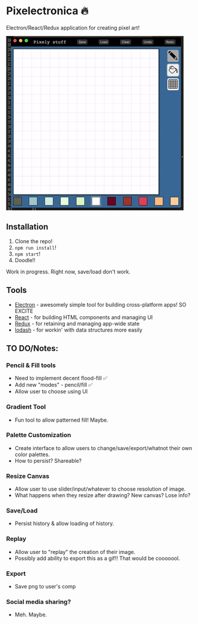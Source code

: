 # Pixelectronica :fire:

Electron/React/Redux application for creating pixel art!

![Example Image](./pixelling.gif)

## Installation

1. Clone the repo!
1. `npm run install`!
1. `npm start`!
1. Doodle!!

Work in progress. Right now, save/load don't work.

## Tools

- [Electron](http://electron.atom.io/) - awesomely simple tool for building cross-platform apps! SO EXCITE
- [React](https://facebook.github.io/react/) - for building HTML components and managing UI
- [Redux](http://redux.js.org/) - for retaining and managing app-wide state
- [lodash](https://lodash.com/) - for workin' with data structures more easily

## TO DO/Notes:

### Pencil & Fill tools
  - Need to implement decent flood-fill ✅
  - Add new "modes" - pencil/fill ✅
  - Allow user to choose using UI

### Gradient Tool
  - Fun tool to allow patterned fill! Maybe.

### Palette Customization
  - Create interface to allow users to change/save/export/whatnot their own color palettes.
  - How to persist? Shareable?

### Resize Canvas
  - Allow user to use slider/input/whatever to choose resolution of image.
  - What happens when they resize after drawing? New canvas? Lose info?

### Save/Load
  - Persist history & allow loading of history.

### Replay
  - Allow user to "replay" the creation of their image.
  - Possibly add ability to export this as a gif!! That would be cooooool.

### Export
  - Save png to user's comp

### Social media sharing?
  - Meh. Maybe.